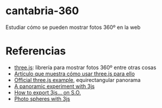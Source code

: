 # cantabria-360

Estudiar cómo se pueden mostrar fotos 360º en la web

# Referencias

- [three.js](https://threejs.org): librería para mostrar fotos 360º entre otras cosas
- [Artículo que muestra cómo usar three.js para ello](https://github.com/rchavarria/cantabria-360.git)
- [Official three.js example](https://threejs.org/examples/webgl_panorama_equirectangular.html), equirectangular panorama
- [A panoramic experiment with 3js](https://norikdavtian.github.io/ThreeJS-360-Panorama/)
- [How to export 3js... on S.O.](https://stackoverflow.com/questions/29048161/how-to-export-a-three-js-scene-into-a-360-texture-for-photosphere)
- [Photo spheres with 3js](http://blog.mastermaps.com/2014/01/photo-spheres-with-threejs.html)
